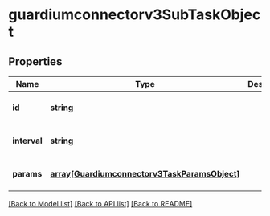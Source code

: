 # guardiumconnectorv3SubTaskObject

## Properties
Name | Type | Description | Notes
------------ | ------------- | ------------- | -------------
**id** | **string** |  | [optional] [default to null]
**interval** | **string** |  | [optional] [default to null]
**params** | [**array[Guardiumconnectorv3TaskParamsObject]**](Guardiumconnectorv3TaskParamsObject.md) |  | [optional] [default to null]

[[Back to Model list]](../README.md#documentation-for-models) [[Back to API list]](../README.md#documentation-for-api-endpoints) [[Back to README]](../README.md)


